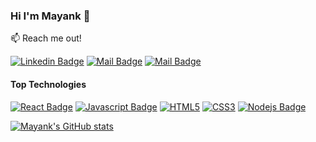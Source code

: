 ### Hi I'm Mayank 👋

<!--
**NOOBthDUDE/NOOBthDUDE** is a ✨ _special_ ✨ repository because its `README.md` (this file) appears on your GitHub profile.

Here are some ideas to get you started:

- 🔭 I’m currently working on ...
- 🌱 I’m currently learning ...
- 👯 I’m looking to collaborate on ...
- 🤔 I’m looking for help with ...
- 💬 Ask me about ...
- 📫 How to reach me: ...
- 😄 Pronouns: ...
- ⚡ Fun fact: ...
-->
:mailbox: Reach me out!

[![Linkedin Badge](https://img.shields.io/badge/-Mayank-0e76a8?style=flat&labelColor=0e76a8&logo=linkedin&logoColor=white)](https://www.linkedin.com/in/mayank-shekhar-b1b589203/) [![Mail Badge](https://img.shields.io/badge/-@_diablo_.__-e84393?style=flat&labelColor=e84393&logo=instagram&logoColor=white)](https://www.instagram.com/_diablo_.__/) [![Mail Badge](https://img.shields.io/badge/-mayankshekhar-c0392b?style=flat&labelColor=c0392b&logo=gmail&logoColor=white)](mailto:mayankshekharntrms1@gmail.com)

#### Top Technologies

<!-- TODO: Make technologies links takes you to repositories -->

[![React Badge](https://img.shields.io/badge/-React-61DBFB?style=for-the-badge&labelColor=black&logo=react&logoColor=61DBFB)](#) [![Javascript Badge](https://img.shields.io/badge/-Javascript-F0DB4F?style=for-the-badge&labelColor=black&logo=javascript&logoColor=F0DB4F)](#) [![HTML5](https://img.shields.io/badge/html5-%23E34F26.svg?style=for-the-badge&labelColor=black&logo=html5&logoColor=white)](#) [![CSS3](https://img.shields.io/badge/css3-%231572B6.svg?style=for-the-badge&labelColor=black&logo=css3&logoColor=white)](#) [![Nodejs Badge](https://img.shields.io/badge/-Nodejs-3C873A?style=for-the-badge&labelColor=black&logo=node.js&logoColor=3C873A)](#)

[![Mayank's GitHub stats](https://github-readme-stats.vercel.app/api?username=NOOBthDUDE&show_icons=true&theme=radical)](#)

